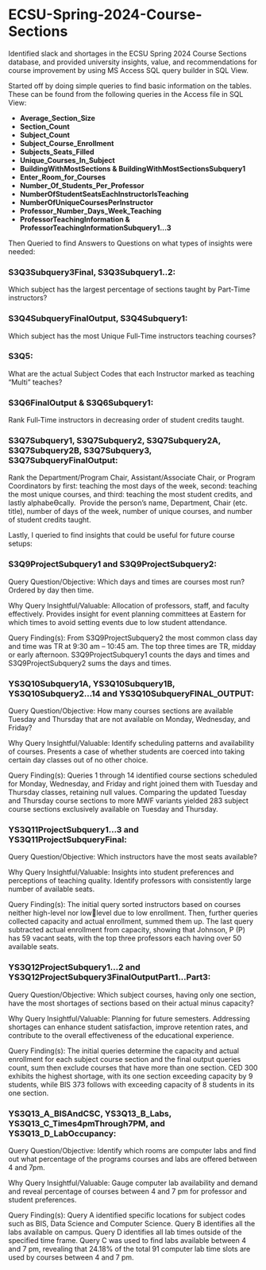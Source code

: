 # ECSU-Spring-2024-Course-Sections
Identified slack and shortages in the ECSU Spring 2024 Course Sections database, and provided university insights, value, and recommendations for course improvement by using MS Access SQL query builder in SQL View.

Started off by doing simple queries to find basic information on the tables. These can be found from the following queries in the Access file in SQL View:

- **Average_Section_Size**  
- **Section_Count**  
- **Subject_Count**  
- **Subject_Course_Enrollment**  
- **Subjects_Seats_Filled**  
- **Unique_Courses_In_Subject**  
- **BuildingWithMostSections & BuildingWithMostSectionsSubquery1**  
- **Enter_Room_for_Courses**  
- **Number_Of_Students_Per_Professor**  
- **NumberOfStudentSeatsEachInstructorIsTeaching**  
- **NumberOfUniqueCoursesPerInstructor**  
- **Professor_Number_Days_Week_Teaching**  
- **ProfessorTeachingInformation & ProfessorTeachingInformationSubquery1...3** 


Then Queried to find Answers to Questions on what types of insights were needed: 

### S3Q3Subquery3Final, S3Q3Subquery1..2: 
Which subject has the largest percentage of sections taught by Part‐Time instructors?

### S3Q4SubqueryFinalOutput, S3Q4Subquery1: 
Which subject has the most Unique Full‐Time instructors teaching courses?

### S3Q5: 
What are the actual Subject Codes that each Instructor marked as teaching “Multi” teaches?

### S3Q6FinalOutput & S3Q6Subquery1: 
Rank Full‐Time instructors in decreasing order of student credits taught.

### S3Q7Subquery1, S3Q7Subquery2, S3Q7Subquery2A, S3Q7Subquery2B, S3Q7Subquery3, S3Q7SubqueryFinalOutput: 
Rank the Department/Program Chair, Assistant/Associate Chair, or
Program Coordinators by first: teaching the most days of the week, second:
teaching the most unique courses, and third: teaching the most student credits,
and lastly alphabeƟcally.  Provide the person’s name, Department, Chair (etc.
title), number of days of the week, number of unique courses, and number of
student credits taught.



Lastly, I queried to find insights that could be useful for future course setups: 

### S3Q9ProjectSubquery1 and S3Q9ProjectSubquery2:

Query Question/Objective: Which days and times are courses most run? Ordered by day then 
time. 

Why Query Insightful/Valuable: Allocation of professors, staff, and faculty effectively. Provides 
insight for event planning committees at Eastern for which times to avoid setting events due to low 
student attendance. 

Query Finding(s): From S3Q9ProjectSubquery2 the most common class day and time was TR at 
9:30 am – 10:45 am. The top three times are TR, midday or early afternoon. S3Q9ProjectSubquery1
counts the days and times and S3Q9ProjectSubquery2 sums the days and times.


### YS3Q10Subquery1A, YS3Q10Subquery1B, YS3Q10Subquery2…14 and YS3Q10SubqueryFINAL_OUTPUT: 

Query Question/Objective: How many courses sections are available Tuesday and Thursday that 
are not available on Monday, Wednesday, and Friday? 

Why Query Insightful/Valuable: Identify scheduling patterns and availability of courses. Presents 
a case of whether students are coerced into taking certain day classes out of no other choice. 

Query Finding(s): Queries 1 through 14 identified course sections scheduled for Monday, 
Wednesday, and Friday and right joined them with Tuesday and Thursday classes, retaining null 
values. Comparing the updated Tuesday and Thursday course sections to more MWF variants 
yielded 283 subject course sections exclusively available on Tuesday and Thursday. 


### YS3Q11ProjectSubquery1…3 and YS3Q11ProjectSubqueryFinal:

Query Question/Objective: Which instructors have the most seats available? 

Why Query Insightful/Valuable: Insights into student preferences and perceptions of teaching 
quality. Identify professors with consistently large number of available seats. 

Query Finding(s): The initial query sorted instructors based on courses neither high-level nor lowlevel 
due to low enrollment. Then, further queries collected capacity and actual enrollment, 
summed them up. The last query subtracted actual enrollment from capacity, showing that 
Johnson, P (P) has 59 vacant seats, with the top three professors each having over 50 available 
seats.


### YS3Q12ProjectSubquery1…2 and YS3Q12ProjectSubquery3FinalOutputPart1...Part3:

Query Question/Objective: Which subject courses, having only one section, have the most 
shortages of sections based on their actual minus capacity?

Why Query Insightful/Valuable: Planning for future semesters. Addressing shortages can 
enhance student satisfaction, improve retention rates, and contribute to the overall effectiveness 
of the educational experience.

Query Finding(s): The initial queries determine the capacity and actual enrollment for each subject 
course section and the final output queries count, sum then exclude courses that have more than 
one section. CED 300 exhibits the highest shortage, with its one section exceeding capacity by 9
students, while BIS 373 follows with exceeding capacity of 8 students in its one section.


### YS3Q13_A_BISAndCSC, YS3Q13_B_Labs, YS3Q13_C_Times4pmThrough7PM, and YS3Q13_D_LabOccupancy:

Query Question/Objective: Identify which rooms are computer labs and find out what percentage 
of the programs courses and labs are offered between 4 and 7pm.

Why Query Insightful/Valuable: Gauge computer lab availability and demand and reveal 
percentage of courses between 4 and 7 pm for professor and student preferences.

Query Finding(s): Query A identified specific locations for subject codes such as BIS, Data Science
and Computer Science. Query B identifies all the labs available on campus. Query D identifies all 
lab times outside of the specified time frame. Query C was used to find labs available between 4 
and 7 pm, revealing that 24.18% of the total 91 computer lab time slots are used by courses 
between 4 and 7 pm.





